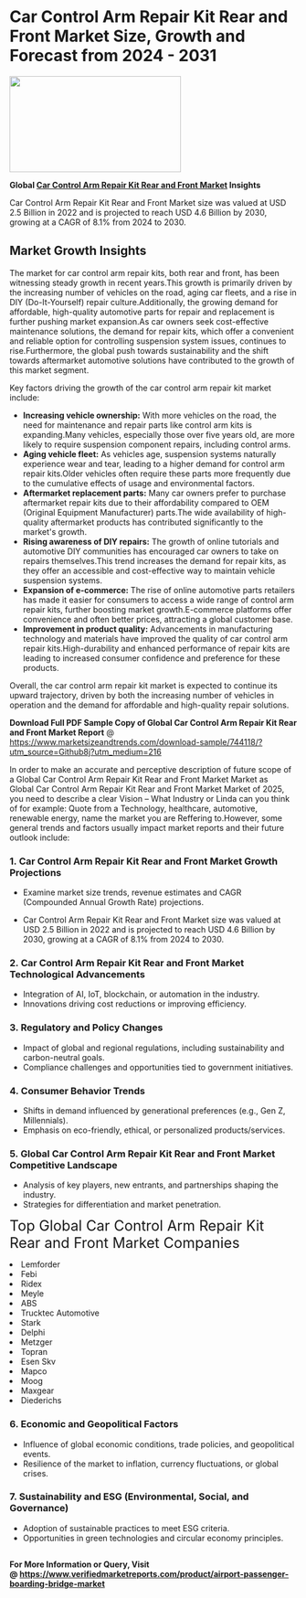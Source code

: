 <H1>Car Control Arm Repair Kit Rear and Front Market Size, Growth and Forecast from 2024 - 2031</H1><img class="aligncenter size-medium wp-image-584254" src="https://thirdeyenews.in/wp-content/uploads/2024/09/Global-Market-Research-300x168.jpeg" alt="" width="300" height="168" /><p><strong>Global&nbsp;<a href="https://www.marketsizeandtrends.com/download-sample/744118/?utm_source=Github8j?utm_medium=216">Car Control Arm Repair Kit Rear and Front Market</a> Insights</strong></p><p>Car Control Arm Repair Kit Rear and Front Market size was valued at USD 2.5 Billion in 2022 and is projected to reach USD 4.6 Billion by 2030, growing at a CAGR of 8.1% from 2024 to 2030.</p><p><h2>Market Growth Insights</h2> <p>The market for car control arm repair kits, both rear and front, has been witnessing steady growth in recent years.This growth is primarily driven by the increasing number of vehicles on the road, aging car fleets, and a rise in DIY (Do-It-Yourself) repair culture.Additionally, the growing demand for affordable, high-quality automotive parts for repair and replacement is further pushing market expansion.As car owners seek cost-effective maintenance solutions, the demand for repair kits, which offer a convenient and reliable option for controlling suspension system issues, continues to rise.Furthermore, the global push towards sustainability and the shift towards aftermarket automotive solutions have contributed to the growth of this market segment.</p> <p>Key factors driving the growth of the car control arm repair kit market include:</p> <ul> <li><strong>Increasing vehicle ownership:</strong> With more vehicles on the road, the need for maintenance and repair parts like control arm kits is expanding.Many vehicles, especially those over five years old, are more likely to require suspension component repairs, including control arms.</li> <li><strong>Aging vehicle fleet:</strong> As vehicles age, suspension systems naturally experience wear and tear, leading to a higher demand for control arm repair kits.Older vehicles often require these parts more frequently due to the cumulative effects of usage and environmental factors.</li> <li><strong>Aftermarket replacement parts:</strong> Many car owners prefer to purchase aftermarket repair kits due to their affordability compared to OEM (Original Equipment Manufacturer) parts.The wide availability of high-quality aftermarket products has contributed significantly to the market's growth.</li> <li><strong>Rising awareness of DIY repairs:</strong> The growth of online tutorials and automotive DIY communities has encouraged car owners to take on repairs themselves.This trend increases the demand for repair kits, as they offer an accessible and cost-effective way to maintain vehicle suspension systems.</li> <li><strong>Expansion of e-commerce:</strong> The rise of online automotive parts retailers has made it easier for consumers to access a wide range of control arm repair kits, further boosting market growth.E-commerce platforms offer convenience and often better prices, attracting a global customer base.</li> <li><strong>Improvement in product quality:</strong> Advancements in manufacturing technology and materials have improved the quality of car control arm repair kits.High-durability and enhanced performance of repair kits are leading to increased consumer confidence and preference for these products.</li> </ul> <p>Overall, the car control arm repair kit market is expected to continue its upward trajectory, driven by both the increasing number of vehicles in operation and the demand for affordable and high-quality repair solutions.</p> <p><span class=""><strong>Download Full PDF Sample Copy of Global Car Control Arm Repair Kit Rear and Front Market Report</strong> @ <a href="https://www.marketsizeandtrends.com/download-sample/744118/?utm_source=Github8j?utm_medium=216" target="_blank">https://www.marketsizeandtrends.com/download-sample/744118/?utm_source=Github8j?utm_medium=216</a></span></p><p>In order to make an accurate and perceptive description of future scope of a Global&nbsp;Car Control Arm Repair Kit Rear and Front Market Market as Global&nbsp;Car Control Arm Repair Kit Rear and Front Market Market of 2025, you need to describe a clear Vision &ndash; What Industry or Linda can you think of for example: Quote from a Technology, healthcare, automotive, renewable energy, name the market you are Reffering to.However, some general trends and factors usually impact market reports and their future outlook include:</p><h3>1.&nbsp;<strong>Car Control Arm Repair Kit Rear and Front Market Growth Projections</strong></h3><ul><li>Examine market size trends, revenue estimates and CAGR (Compounded Annual Growth Rate) projections.</li><li><p>Car Control Arm Repair Kit Rear and Front Market size was valued at USD 2.5 Billion in 2022 and is projected to reach USD 4.6 Billion by 2030, growing at a CAGR of 8.1% from 2024 to 2030.</p></li></ul><h3>2.&nbsp;<strong>Car Control Arm Repair Kit Rear and Front Market Technological Advancements</strong></h3><ul><li>Integration of AI, IoT, blockchain, or automation in the industry.</li><li>Innovations driving cost reductions or improving efficiency.</li></ul><h3>3.&nbsp;<strong>Regulatory and Policy Changes</strong></h3><ul><li>Impact of global and regional regulations, including sustainability and carbon-neutral goals.</li><li>Compliance challenges and opportunities tied to government initiatives.</li></ul><h3>4.&nbsp;<strong>Consumer Behavior Trends</strong></h3><ul><li>Shifts in demand influenced by generational preferences (e.g., Gen Z, Millennials).</li><li>Emphasis on eco-friendly, ethical, or personalized products/services.</li></ul><h3>5.&nbsp;<strong>Global Car Control Arm Repair Kit Rear and Front Market Competitive Landscape</strong></h3><ul><li>Analysis of key players, new entrants, and partnerships shaping the industry.</li><li>Strategies for differentiation and market penetration.</li></ul><p data-pm-slice="1 1 []"><span style="color: inherit; font-family: inherit; font-size: 25px;">Top Global Car Control Arm Repair Kit Rear and Front Market Companies</span></p><div class="" data-test-id=""><p><li>Lemforder</li><li> Febi</li><li> Ridex</li><li> Meyle</li><li> ABS</li><li> Trucktec Automotive</li><li> Stark</li><li> Delphi</li><li> Metzger</li><li> Topran</li><li> Esen Skv</li><li> Mapco</li><li> Moog</li><li> Maxgear</li><li> Diederichs</li></p></div><h3>6.&nbsp;<strong>Economic and Geopolitical Factors</strong></h3><ul><li>Influence of global economic conditions, trade policies, and geopolitical events.</li><li>Resilience of the market to inflation, currency fluctuations, or global crises.</li></ul><h3>7.&nbsp;<strong>Sustainability and ESG (Environmental, Social, and Governance)</strong></h3><ul><li>Adoption of sustainable practices to meet ESG criteria.</li><li>Opportunities in green technologies and circular economy principles.</li></ul><h2><strong style="font-size: 14px;">For More Information or Query, Visit @&nbsp;</strong><a style="background-color: #ffffff; font-size: 14px;" href="https://www.marketsizeandtrends.com/report/car-control-arm-repair-kit-rear-and-front-market/" target="_blank">https://www.verifiedmarketreports.com/product/airport-passenger-boarding-bridge-market</a></h2>